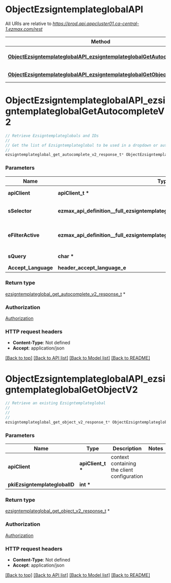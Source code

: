 # ObjectEzsigntemplateglobalAPI

All URIs are relative to *https://prod.api.appcluster01.ca-central-1.ezmax.com/rest*

Method | HTTP request | Description
------------- | ------------- | -------------
[**ObjectEzsigntemplateglobalAPI_ezsigntemplateglobalGetAutocompleteV2**](ObjectEzsigntemplateglobalAPI.md#ObjectEzsigntemplateglobalAPI_ezsigntemplateglobalGetAutocompleteV2) | **GET** /2/object/ezsigntemplateglobal/getAutocomplete/{sSelector} | Retrieve Ezsigntemplateglobals and IDs
[**ObjectEzsigntemplateglobalAPI_ezsigntemplateglobalGetObjectV2**](ObjectEzsigntemplateglobalAPI.md#ObjectEzsigntemplateglobalAPI_ezsigntemplateglobalGetObjectV2) | **GET** /2/object/ezsigntemplateglobal/{pkiEzsigntemplateglobalID} | Retrieve an existing Ezsigntemplateglobal


# **ObjectEzsigntemplateglobalAPI_ezsigntemplateglobalGetAutocompleteV2**
```c
// Retrieve Ezsigntemplateglobals and IDs
//
// Get the list of Ezsigntemplateglobal to be used in a dropdown or autocomplete control.
//
ezsigntemplateglobal_get_autocomplete_v2_response_t* ObjectEzsigntemplateglobalAPI_ezsigntemplateglobalGetAutocompleteV2(apiClient_t *apiClient, ezmax_api_definition__full_ezsigntemplateglobalGetAutocompleteV2_sSelector_e sSelector, ezmax_api_definition__full_ezsigntemplateglobalGetAutocompleteV2_eFilterActive_e eFilterActive, char *sQuery, header_accept_language_e Accept_Language);
```

### Parameters
Name | Type | Description  | Notes
------------- | ------------- | ------------- | -------------
**apiClient** | **apiClient_t \*** | context containing the client configuration |
**sSelector** | **ezmax_api_definition__full_ezsigntemplateglobalGetAutocompleteV2_sSelector_e** | The type of Ezsigntemplateglobals to return | 
**eFilterActive** | **ezmax_api_definition__full_ezsigntemplateglobalGetAutocompleteV2_eFilterActive_e** | Specify which results we want to display. | [optional] [default to &#39;Active&#39;]
**sQuery** | **char \*** | Allow to filter the returned results | [optional] 
**Accept_Language** | **header_accept_language_e** |  | [optional] 

### Return type

[ezsigntemplateglobal_get_autocomplete_v2_response_t](ezsigntemplateglobal_get_autocomplete_v2_response.md) *


### Authorization

[Authorization](../README.md#Authorization)

### HTTP request headers

 - **Content-Type**: Not defined
 - **Accept**: application/json

[[Back to top]](#) [[Back to API list]](../README.md#documentation-for-api-endpoints) [[Back to Model list]](../README.md#documentation-for-models) [[Back to README]](../README.md)

# **ObjectEzsigntemplateglobalAPI_ezsigntemplateglobalGetObjectV2**
```c
// Retrieve an existing Ezsigntemplateglobal
//
// 
//
ezsigntemplateglobal_get_object_v2_response_t* ObjectEzsigntemplateglobalAPI_ezsigntemplateglobalGetObjectV2(apiClient_t *apiClient, int *pkiEzsigntemplateglobalID);
```

### Parameters
Name | Type | Description  | Notes
------------- | ------------- | ------------- | -------------
**apiClient** | **apiClient_t \*** | context containing the client configuration |
**pkiEzsigntemplateglobalID** | **int \*** |  | 

### Return type

[ezsigntemplateglobal_get_object_v2_response_t](ezsigntemplateglobal_get_object_v2_response.md) *


### Authorization

[Authorization](../README.md#Authorization)

### HTTP request headers

 - **Content-Type**: Not defined
 - **Accept**: application/json

[[Back to top]](#) [[Back to API list]](../README.md#documentation-for-api-endpoints) [[Back to Model list]](../README.md#documentation-for-models) [[Back to README]](../README.md)

